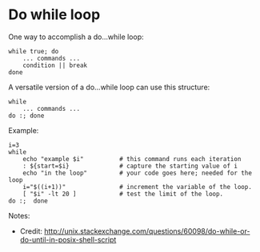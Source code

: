 # Do while loop

One way to accomplish a do...while loop:

    while true; do
        ... commands ...
        condition || break
    done

A versatile version of a do...while loop can use this structure:

    while
        ... commands ...
    do :; done

Example:

    i=3
    while
        echo "example $i"          # this command runs each iteration
        : ${start=$i}              # capture the starting value of i
        echo "in the loop"         # your code goes here; needed for the loop
        i="$((i+1))"               # increment the variable of the loop.
        [ "$i" -lt 20 ]            # test the limit of the loop.
    do :;  done

Notes:

  * Credit: http://unix.stackexchange.com/questions/60098/do-while-or-do-until-in-posix-shell-script
